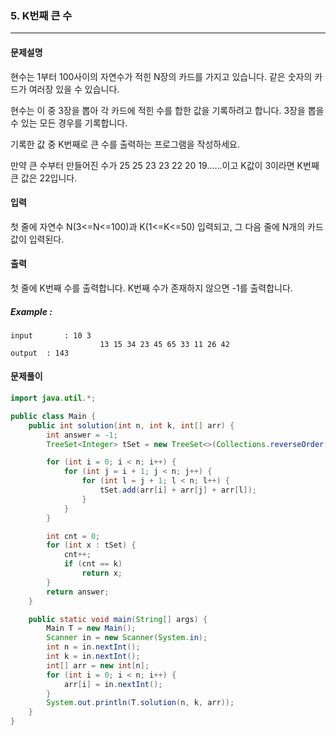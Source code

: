 ### 5. K번째 큰 수

---

#### 문제설명

현수는 1부터 100사이의 자연수가 적힌 N장의 카드를 가지고 있습니다. 같은 숫자의 카드가 여러장 있을 수 있습니다.

현수는 이 중 3장을 뽑아 각 카드에 적힌 수를 합한 값을 기록하려고 합니다. 3장을 뽑을 수 있는 모든 경우를 기록합니다.

기록한 값 중 K번째로 큰 수를 출력하는 프로그램을 작성하세요.

만약 큰 수부터 만들어진 수가 25 25 23 23 22 20 19......이고 K값이 3이라면 K번째 큰 값은 22입니다.

#### 입력

첫 줄에 자연수 N(3<=N<=100)과 K(1<=K<=50) 입력되고, 그 다음 줄에 N개의 카드값이 입력된다.

#### 출력

첫 줄에 K번째 수를 출력합니다. K번째 수가 존재하지 않으면 -1를 출력합니다.

##### Example :

```
input		: 10 3
					13 15 34 23 45 65 33 11 26 42
output	: 143
```

#### 문제풀이

```java
import java.util.*;

public class Main {
    public int solution(int n, int k, int[] arr) {
        int answer = -1;
        TreeSet<Integer> tSet = new TreeSet<>(Collections.reverseOrder());

        for (int i = 0; i < n; i++) {
            for (int j = i + 1; j < n; j++) {
                for (int l = j + 1; l < n; l++) {
                    tSet.add(arr[i] + arr[j] + arr[l]);
                }
            }
        }

        int cnt = 0;
        for (int x : tSet) {
            cnt++;
            if (cnt == k)
                return x;
        }
        return answer;
    }

    public static void main(String[] args) {
        Main T = new Main();
        Scanner in = new Scanner(System.in);
        int n = in.nextInt();
        int k = in.nextInt();
        int[] arr = new int[n];
        for (int i = 0; i < n; i++) {
            arr[i] = in.nextInt();
        }
        System.out.println(T.solution(n, k, arr));
    }
}

```

